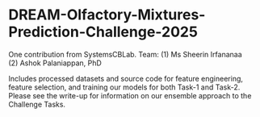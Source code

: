 # DREAM-Olfactory-Mixtures-Prediction-Challenge-2025

One contribution from SystemsCBLab. Team:
(1) Ms Sheerin Irfananaa  
(2) Ashok Palaniappan, PhD 

Includes processed datasets and source code for feature engineering, feature selection, and training our models for both Task-1 and Task-2. Please see the write-up for information on our ensemble approach to the Challenge Tasks. 

